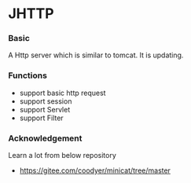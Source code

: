 # JHTTP

### Basic
A Http server which is similar to tomcat.
It is updating.

### Functions

- support basic http request
- support session
- support Servlet
- support Filter

### Acknowledgement
Learn a lot from below repository

- https://gitee.com/coodyer/minicat/tree/master